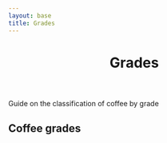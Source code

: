 ```yaml
---
layout: base
title: Grades
---
```

<header>
  <div class="container">
    <div class="header-content">
      <h1>Grades</h1>
    </div>
  </div>
</header>

<article> 
  <div class="container">
    <div class="row">
      <div class="col-md-8 mx-auto">
        <p class="lead">
          Guide on the classification of coffee by grade
        </p>
        <h2>Coffee grades</h2>
		<div id="example-table"></div>
      </div>
    </div>
  </div>
</article>

<link href="https://unpkg.com/tabulator-tables@4.8.1/dist/css/tabulator.min.css" rel="stylesheet">
<script type="text/javascript" src="https://unpkg.com/tabulator-tables@4.8.1/dist/js/tabulator.min.js"></script>


<script type="text/javascript">
//create Tabulator on DOM element with id "example-table"
var table = new Tabulator("#example-table", {
 	height:205, // set height of table (in CSS or here), this enables the Virtual DOM and improves render speed dramatically (can be any valid css height value)
 	layout:"fitColumns", //fit columns to width of table (optional)
 	columns:[ //Define Table Columns
	 	{title:"Name", field:"name", width:150},
	 	{title:"Age", field:"age", align:"left", formatter:"progress"},
	 	{title:"Favourite Color", field:"col"},
	 	{title:"Date Of Birth", field:"dob", sorter:"date", align:"center"},
 	],
 	rowClick:function(e, row){ //trigger an alert message when the row is clicked
 		alert("Row " + row.getData().id + " Clicked!!!!");
 	},
});
</script>

<script type="text/javascript">
//define some sample data
var tabledata = '/data/grades/coffeegrades.json'

//load sample data into the table
table.setData(tabledata);
</script>